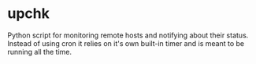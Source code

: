 # upchk

Python script for monitoring remote hosts and notifying about their status. Instead of using cron it relies on it's own built-in timer and is meant to be running all the time.
